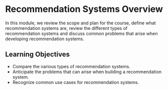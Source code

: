 # Recommendation Systems Overview

In this module, we review the scope and plan for the course, define what recommendation systems are, review the different types of recommendation systems and discuss common problems that arise when developing recommendation systems.

## Learning Objectives

- Compare the various types of recommendation systems.
- Anticipate the problems that can arise when building a recommendation system.
- Recognize common use cases for recommendation systems.